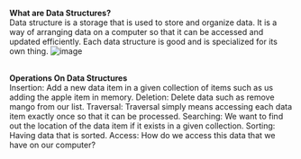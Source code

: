 <b>What are Data Structures?</b><br>
Data structure is a storage that is used to store and organize data. It is a way of arranging data on a computer so that it can be
accessed and updated efficiently. Each data structure is good and is specialized for its own thing.
![image](https://github.com/Sreeragpa/DSA/assets/84066738/7a5a356d-16fe-4960-821d-1ad8706c1613)

<b></b><br>
<b>Operations On Data Structures</b><br>
Insertion: Add a new data item in a given collection of items such as us adding the apple item in memory.
Deletion: Delete data such as remove mango from our list.
Traversal: Traversal simply means accessing each data item exactly once so that it can be processed.
Searching: We want to find out the location of the data item if it exists in a given collection.
Sorting: Having data that is sorted.
Access: How do we access this data that we have on our computer?
